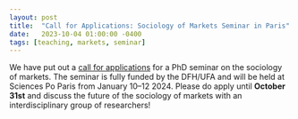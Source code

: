 ```yaml
---
layout: post
title:  "Call for Applications: Sociology of Markets Seminar in Paris"
date:   2023-10-04 01:00:00 -0400
tags: [teaching, markets, seminar]
---
```


We have put out a [call for applications](http://tergen.org/teaching/teaching_files/cfa_sociology_of_markets_2024.pdf) for a PhD seminar on the sociology of markets. The seminar is fully funded by the DFH/UFA and will be held at Sciences Po Paris from January 10–12 2024. Please do apply until **October 31st** and discuss the future of the sociology of markets with an interdisciplinary group of researchers! 
